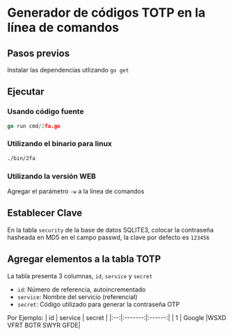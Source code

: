 # Generador de códigos TOTP en la línea de comandos

## Pasos previos

Instalar las dependencias utlizando `go get`

## Ejecutar

### Usando código fuente

```go
go run cmd/2fa.go
```

### Utilizando el binario para linux

```sh
./bin/2fa
```

### Utilizando la versión WEB

Agregar el parámetro `-w` a la línea de comandos

## Establecer Clave

En la tabla `security` de la base de datos SQLITE3, colocar la contraseña hasheada en MD5 en el campo passwd, la clave por defecto es `123456`

## Agregar elementos a la tabla TOTP

La tabla presenta 3 columnas, `id`, `service` y `secret`

- `id`: Número de referencia, autoincrementado
- `service`: Nombre del servicio (referencial)
- `secret`: Código utilizado para generar la contraseña OTP

Por Ejemplo:
| id | service | secret |
|:--:|:-------:|:------:|
| 1  | Google  |WSXD VFRT BGTR SWYR GFDE|
